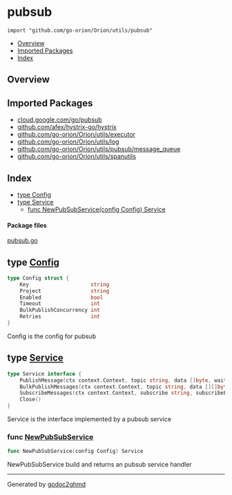 # pubsub
`import "github.com/go-orion/Orion/utils/pubsub"`

* [Overview](#pkg-overview)
* [Imported Packages](#pkg-imports)
* [Index](#pkg-index)

## <a name="pkg-overview">Overview</a>

## <a name="pkg-imports">Imported Packages</a>

- [cloud.google.com/go/pubsub](https://godoc.org/cloud.google.com/go/pubsub)
- [github.com/afex/hystrix-go/hystrix](https://godoc.org/github.com/afex/hystrix-go/hystrix)
- [github.com/go-orion/Orion/utils/executor](./../executor)
- [github.com/go-orion/Orion/utils/log](./../log)
- [github.com/go-orion/Orion/utils/pubsub/message_queue](./message_queue)
- [github.com/go-orion/Orion/utils/spanutils](./../spanutils)

## <a name="pkg-index">Index</a>
* [type Config](#Config)
* [type Service](#Service)
  * [func NewPubSubService(config Config) Service](#NewPubSubService)

#### <a name="pkg-files">Package files</a>
[pubsub.go](./pubsub.go) 

## <a name="Config">type</a> [Config](./pubsub.go#L16-L23)
``` go
type Config struct {
    Key                    string
    Project                string
    Enabled                bool
    Timeout                int
    BulkPublishConcurrency int
    Retries                int
}
```
Config is the config for pubsub

## <a name="Service">type</a> [Service](./pubsub.go#L26-L31)
``` go
type Service interface {
    PublishMessage(ctx context.Context, topic string, data []byte, waitSync bool) (*goPubSub.PublishResult, error)
    BulkPublishMessages(ctx context.Context, topic string, data [][]byte, waitSync bool)
    SubscribeMessages(ctx context.Context, subscribe string, subscribeFunction messageQueue.SubscribeFunction) error
    Close()
}
```
Service is the interface implemented by a pubsub service

### <a name="NewPubSubService">func</a> [NewPubSubService](./pubsub.go#L42)
``` go
func NewPubSubService(config Config) Service
```
NewPubSubService build and returns an pubsub service handler

- - -
Generated by [godoc2ghmd](https://github.com/GandalfUK/godoc2ghmd)